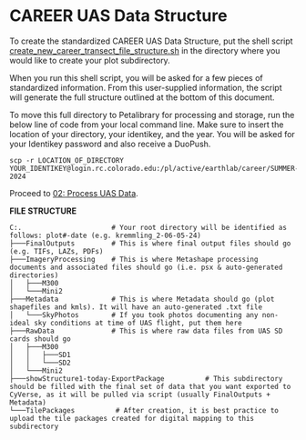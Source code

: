 # CAREER UAS Data Structure

To create the standardized CAREER UAS Data Structure, put the shell script [create_new_career_transect_file_structure.sh](https://github.com/TylerLMcIntosh/career_fieldwork/blob/main/code/create_new_career_transect_file_structure.sh) in the directory where you would like to create your plot subdirectory.

When you run this shell script, you will be asked for a few pieces of standardized information. From this user-supplied information, the script will generate the full structure outlined at the bottom of this document.

To move this full directory to Petalibrary for processing and storage, run the below line of code from your local command line. Make sure to insert the location of your directory, your identikey, and the year. You will be asked for your Identikey password and also receive a DuoPush.
```
scp -r LOCATION_OF_DIRECTORY YOUR_IDENTIKEY@login.rc.colorado.edu:/pl/active/earthlab/career/SUMMER-2024
```

Proceed to [02: Process UAS Data](https://github.com/TylerLMcIntosh/career_fieldwork/blob/main/workflows/02_process_uas_data.md).

**FILE STRUCTURE**
```
C:.                      # Your root directory will be identified as follows: plot#-date (e.g. kremmling_2-06-05-24)
├───FinalOutputs         # This is where final output files should go (e.g. TIFs, LAZs, PDFs)
├───ImageryProcessing    # This is where Metashape processing documents and associated files should go (i.e. psx & auto-generated directories)
│   ├───M300
│   └───Mini2
├───Metadata             # This is where Metadata should go (plot shapefiles and kmls). It will have an auto-generated .txt file
│   └───SkyPhotos        # If you took photos documenting any non-ideal sky conditions at time of UAS flight, put them here
├───RawData              # This is where raw data files from UAS SD cards should go
│   ├───M300
│   │   ├───SD1
│   │   └───SD2
│   └───Mini2
├───showStructure1-today-ExportPackage          # This subdirectory should be filled with the final set of data that you want exported to CyVerse, as it will be pulled via script (usually FinalOutputs + Metadata)
└───TilePackages          # After creation, it is best practice to upload the tile packages created for digital mapping to this subdirectory
```
